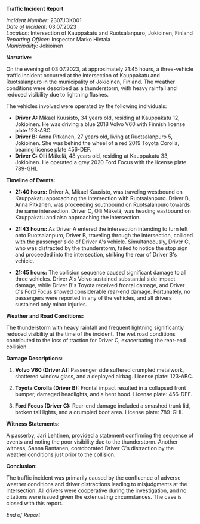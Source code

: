 **Traffic Incident Report**

*Incident Number:* 2307JOK001  
*Date of Incident:* 03.07.2023  
*Location:* Intersection of Kauppakatu and Ruotsalanpuro, Jokioinen, Finland  
*Reporting Officer:* Inspector Marko Hietala  
*Municipality:* Jokioinen  

**Narrative:**

On the evening of 03.07.2023, at approximately 21:45 hours, a three-vehicle traffic incident occurred at the intersection of Kauppakatu and Ruotsalanpuro in the municipality of Jokioinen, Finland. The weather conditions were described as a thunderstorm, with heavy rainfall and reduced visibility due to lightning flashes.

The vehicles involved were operated by the following individuals:
- **Driver A:** Mikael Kuusisto, 34 years old, residing at Kauppakatu 12, Jokioinen. He was driving a blue 2018 Volvo V60 with Finnish license plate 123-ABC.
- **Driver B:** Anna Pitkänen, 27 years old, living at Ruotsalanpuro 5, Jokioinen. She was behind the wheel of a red 2019 Toyota Corolla, bearing license plate 456-DEF.
- **Driver C:** Olli Mäkelä, 48 years old, residing at Kauppakatu 33, Jokioinen. He operated a grey 2020 Ford Focus with the license plate 789-GHI.

**Timeline of Events:**

- **21:40 hours:** Driver A, Mikael Kuusisto, was traveling westbound on Kauppakatu approaching the intersection with Ruotsalanpuro. Driver B, Anna Pitkänen, was proceeding southbound on Ruotsalanpuro towards the same intersection. Driver C, Olli Mäkelä, was heading eastbound on Kauppakatu and also approaching the intersection.

- **21:43 hours:** As Driver A entered the intersection intending to turn left onto Ruotsalanpuro, Driver B, traveling through the intersection, collided with the passenger side of Driver A's vehicle. Simultaneously, Driver C, who was distracted by the thunderstorm, failed to notice the stop sign and proceeded into the intersection, striking the rear of Driver B's vehicle.

- **21:45 hours:** The collision sequence caused significant damage to all three vehicles. Driver A's Volvo sustained substantial side impact damage, while Driver B's Toyota received frontal damage, and Driver C's Ford Focus showed considerable rear-end damage. Fortunately, no passengers were reported in any of the vehicles, and all drivers sustained only minor injuries.

**Weather and Road Conditions:**

The thunderstorm with heavy rainfall and frequent lightning significantly reduced visibility at the time of the incident. The wet road conditions contributed to the loss of traction for Driver C, exacerbating the rear-end collision.

**Damage Descriptions:**

1. **Volvo V60 (Driver A):** Passenger side suffered crumpled metalwork, shattered window glass, and a deployed airbag. License plate: 123-ABC.
   
2. **Toyota Corolla (Driver B):** Frontal impact resulted in a collapsed front bumper, damaged headlights, and a bent hood. License plate: 456-DEF.

3. **Ford Focus (Driver C):** Rear-end damage included a smashed trunk lid, broken tail lights, and a crumpled boot area. License plate: 789-GHI.

**Witness Statements:**

A passerby, Jari Lehtinen, provided a statement confirming the sequence of events and noting the poor visibility due to the thunderstorm. Another witness, Sanna Rantanen, corroborated Driver C's distraction by the weather conditions just prior to the collision.

**Conclusion:**

The traffic incident was primarily caused by the confluence of adverse weather conditions and driver distractions leading to misjudgments at the intersection. All drivers were cooperative during the investigation, and no citations were issued given the extenuating circumstances. The case is closed with this report. 

*End of Report*